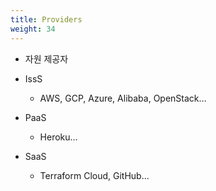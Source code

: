 ```yaml
---
title: Providers
weight: 34
---
```


* 자원 제공자

* IssS
  * AWS, GCP, Azure, Alibaba, OpenStack…

* PaaS
  * Heroku…

* SaaS
  * Terraform Cloud, GitHub...
